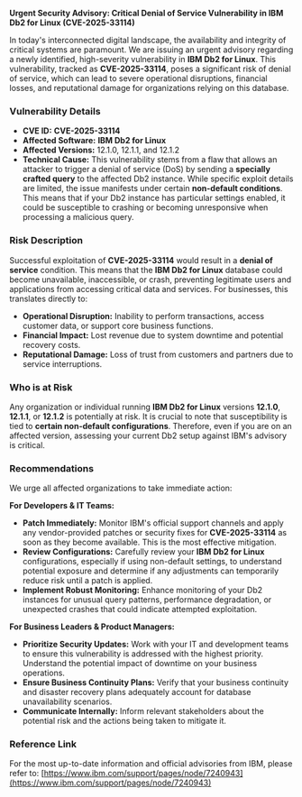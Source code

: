 **Urgent Security Advisory: Critical Denial of Service Vulnerability in IBM Db2 for Linux (CVE-2025-33114)**

In today's interconnected digital landscape, the availability and integrity of critical systems are paramount. We are issuing an urgent advisory regarding a newly identified, high-severity vulnerability in **IBM Db2 for Linux**. This vulnerability, tracked as **CVE-2025-33114**, poses a significant risk of denial of service, which can lead to severe operational disruptions, financial losses, and reputational damage for organizations relying on this database.

### Vulnerability Details

*   **CVE ID:** **CVE-2025-33114**
*   **Affected Software:** **IBM Db2 for Linux**
*   **Affected Versions:** 12.1.0, 12.1.1, and 12.1.2
*   **Technical Cause:** This vulnerability stems from a flaw that allows an attacker to trigger a denial of service (DoS) by sending a **specially crafted query** to the affected Db2 instance. While specific exploit details are limited, the issue manifests under certain **non-default conditions**. This means that if your Db2 instance has particular settings enabled, it could be susceptible to crashing or becoming unresponsive when processing a malicious query.

### Risk Description

Successful exploitation of **CVE-2025-33114** would result in a **denial of service** condition. This means that the **IBM Db2 for Linux** database could become unavailable, inaccessible, or crash, preventing legitimate users and applications from accessing critical data and services. For businesses, this translates directly to:

*   **Operational Disruption:** Inability to perform transactions, access customer data, or support core business functions.
*   **Financial Impact:** Lost revenue due to system downtime and potential recovery costs.
*   **Reputational Damage:** Loss of trust from customers and partners due to service interruptions.

### Who is at Risk

Any organization or individual running **IBM Db2 for Linux** versions **12.1.0**, **12.1.1**, or **12.1.2** is potentially at risk. It is crucial to note that susceptibility is tied to **certain non-default configurations**. Therefore, even if you are on an affected version, assessing your current Db2 setup against IBM's advisory is critical.

### Recommendations

We urge all affected organizations to take immediate action:

**For Developers & IT Teams:**

*   **Patch Immediately:** Monitor IBM's official support channels and apply any vendor-provided patches or security fixes for **CVE-2025-33114** as soon as they become available. This is the most effective mitigation.
*   **Review Configurations:** Carefully review your **IBM Db2 for Linux** configurations, especially if using non-default settings, to understand potential exposure and determine if any adjustments can temporarily reduce risk until a patch is applied.
*   **Implement Robust Monitoring:** Enhance monitoring of your Db2 instances for unusual query patterns, performance degradation, or unexpected crashes that could indicate attempted exploitation.

**For Business Leaders & Product Managers:**

*   **Prioritize Security Updates:** Work with your IT and development teams to ensure this vulnerability is addressed with the highest priority. Understand the potential impact of downtime on your business operations.
*   **Ensure Business Continuity Plans:** Verify that your business continuity and disaster recovery plans adequately account for database unavailability scenarios.
*   **Communicate Internally:** Inform relevant stakeholders about the potential risk and the actions being taken to mitigate it.

### Reference Link

For the most up-to-date information and official advisories from IBM, please refer to:
[https://www.ibm.com/support/pages/node/7240943](https://www.ibm.com/support/pages/node/7240943)